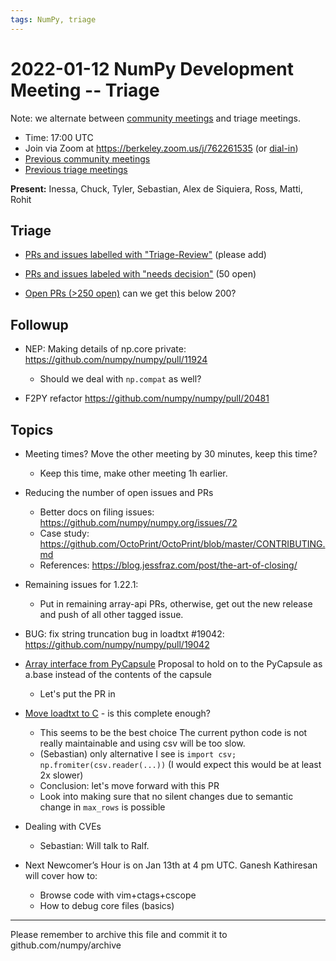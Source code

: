 ```yaml
---
tags: NumPy, triage
---
```


# 2022-01-12 NumPy Development Meeting -- Triage

Note: we alternate between [community meetings](https://hackmd.io/76o-IxCjQX2mOXO_wwkcpg) and triage meetings.

- Time: 17:00 UTC
- Join via Zoom at https://berkeley.zoom.us/j/762261535 (or [dial-in](https://berkeley.zoom.us/u/aC3ENhycM))
- [Previous community meetings](https://github.com/numpy/archive/tree/master/status_meetings)
- [Previous triage meetings](https://github.com/numpy/archive/tree/master/triage_meetings)


**Present:** Inessa, Chuck, Tyler, Sebastian, Alex de Siquiera, Ross, Matti, Rohit


## Triage

* [PRs and issues labelled with "Triage-Review"](https://github.com/numpy/numpy/labels/Triage-review) (please add)
* [PRs and issues labeled with "needs decision"](https://github.com/numpy/numpy/labels/54%20-%20Needs%20decision) (50 open)

* [Open PRs (>250 open)](https://github.com/numpy/numpy/pulls) can we get this below 200?


## Followup

* NEP: Making details of np.core private: https://github.com/numpy/numpy/pull/11924
    * Should we deal with `np.compat` as well?

* F2PY refactor https://github.com/numpy/numpy/pull/20481

## Topics

* Meeting times?  Move the other meeting by 30 minutes, keep this time?
  - Keep this time, make other meeting 1h earlier. 

* Reducing the number of open issues and PRs
  - Better docs on filing issues: https://github.com/numpy/numpy.org/issues/72
  - Case study: https://github.com/OctoPrint/OctoPrint/blob/master/CONTRIBUTING.md
  - References: https://blog.jessfraz.com/post/the-art-of-closing/

* Remaining issues for 1.22.1:
  * Put in remaining array-api PRs, otherwise, get out the new release and push of all other tagged issue.

* BUG: fix string truncation bug in loadtxt #19042: https://github.com/numpy/numpy/pull/19042

* [Array interface from PyCapsule](https://github.com/numpy/numpy/pull/20674) Proposal to hold on to the PyCapsule as a.base instead of the contents of the capsule
  * Let's put the PR in

* [Move loadtxt to C](https://github.com/numpy/numpy/pull/20580) - is this complete enough?
  * This seems to be the best choice The current python code is not really maintainable and using csv will be too slow.
  * (Sebastian) only alternative I see is `import csv; np.fromiter(csv.reader(...))` (I would expect this would be at least 2x slower)
  * Conclusion: let's move forward with this PR
  * Look into making sure that no silent changes due to semantic change in `max_rows` is possible

* Dealing with CVEs
  - Sebastian: Will talk to Ralf.
* Next Newcomer’s Hour is on Jan 13th at 4 pm UTC. Ganesh Kathiresan will cover how to:
  - Browse code with vim+ctags+cscope
  - How to debug core files (basics)


---

Please remember to archive this file and commit it to github.com/numpy/archive